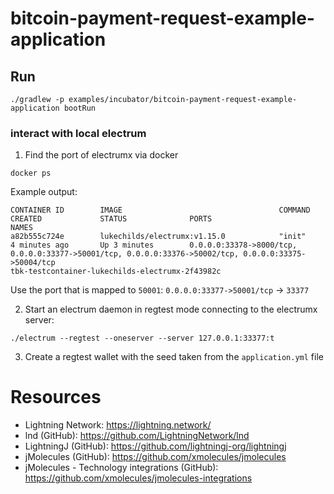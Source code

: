 bitcoin-payment-request-example-application
===

## Run
```shell script
./gradlew -p examples/incubator/bitcoin-payment-request-example-application bootRun
```

### interact with local electrum
1. Find the port of electrumx via docker
```shell
docker ps
```

Example output:
```
CONTAINER ID        IMAGE                                   COMMAND                   CREATED             STATUS              PORTS                                                                                                                                                                                                          NAMES
a82b555c724e        lukechilds/electrumx:v1.15.0            "init"                    4 minutes ago       Up 3 minutes        0.0.0.0:33378->8000/tcp, 0.0.0.0:33377->50001/tcp, 0.0.0.0:33376->50002/tcp, 0.0.0.0:33375->50004/tcp                                                                                                          tbk-testcontainer-lukechilds-electrumx-2f43982c
```
Use the port that is mapped to `50001`: `0.0.0.0:33377->50001/tcp` -> `33377`

2. Start an electrum daemon in regtest mode connecting to the electrumx server:
```shell
./electrum --regtest --oneserver --server 127.0.0.1:33377:t
```

3. Create a regtest wallet with the seed taken from the `application.yml` file

# Resources
- Lightning Network: https://lightning.network/
- lnd (GitHub): https://github.com/LightningNetwork/lnd
- LightningJ (GitHub): https://github.com/lightningj-org/lightningj
- jMolecules (GitHub): https://github.com/xmolecules/jmolecules
- jMolecules - Technology integrations (GitHub): https://github.com/xmolecules/jmolecules-integrations
